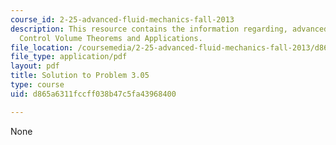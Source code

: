 ```yaml
---
course_id: 2-25-advanced-fluid-mechanics-fall-2013
description: This resource contains the information regarding, advanced fluid mechanics,
  Control Volume Theorems and Applications.
file_location: /coursemedia/2-25-advanced-fluid-mechanics-fall-2013/d865a6311fccff038b47c5fa43968400_MIT2_25F13_Shapi3.05_Solu.pdf
file_type: application/pdf
layout: pdf
title: Solution to Problem 3.05
type: course
uid: d865a6311fccff038b47c5fa43968400

---
```

None